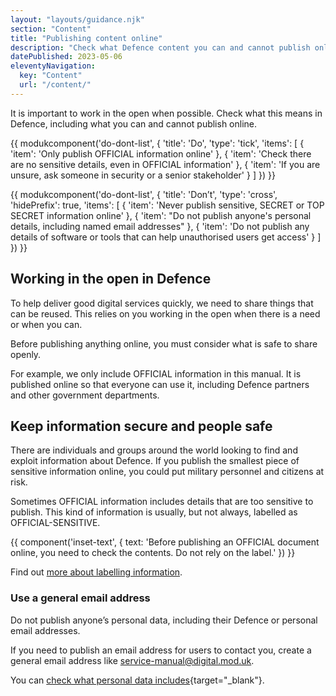 ```yaml
---
layout: "layouts/guidance.njk"
section: "Content"
title: "Publishing content online"
description: "Check what Defence content you can and cannot publish online and why it matters."
datePublished: 2023-05-06
eleventyNavigation:
  key: "Content"
  url: "/content/"
---
```


It is important to work in the open when possible. Check what this means in Defence, including what you can and cannot publish online. 

{{ modukcomponent('do-dont-list', {
  'title': 'Do',
  'type': 'tick',
  'items': [
    {
      'item': 'Only publish OFFICIAL information online'
    },
    {
      'item': 'Check there are no sensitive details, even in OFFICIAL information'
    },
    {
      'item': 'If you are unsure, ask someone in security or a senior stakeholder'
    }
  ]
}) }}

{{ modukcomponent('do-dont-list', {
  'title': 'Don’t',
  'type': 'cross',
  'hidePrefix': true,
  'items': [
    {
      'item': 'Never publish sensitive, SECRET or TOP SECRET information online'
    },
    {
      'item': "Do not publish anyone's personal details, including named email addresses"
    },
    {
      'item': 'Do not publish any details of software or tools that can help unauthorised users get access'
    }
  ]
}) }}

## Working in the open in Defence

To help deliver good digital services quickly, we need to share things that can be reused. This relies on you working in the open when there is a need or when you can. 

Before publishing anything online, you must consider what is safe to share openly.

For example, we only include OFFICIAL information in this manual. It is published online so that everyone can use it, including Defence partners and other government departments.

 ## Keep information secure and people safe 

There are individuals and groups around the world looking to find and exploit information about Defence. If you publish the smallest piece of sensitive information online, you could put military personnel and citizens at risk.

Sometimes OFFICIAL information includes details that are too sensitive to publish. This kind of information is usually, but not always, labelled as OFFICIAL-SENSITIVE.

{{ component('inset-text', {
  text: 'Before publishing an OFFICIAL document online, you need to check the contents. Do not rely on the label.'
}) }} 

Find out [more about labelling information](/security-classifications/how-to-label-information/).

### Use a general email address

Do not publish anyone’s personal data, including their Defence or personal email addresses.

If you need to publish an email address for users to contact you, create a general email address like service-manual@digital.mod.uk. 

You can [check what personal data includes](https://ico.org.uk/for-organisations/guide-to-data-protection/guide-to-the-general-data-protection-regulation-gdpr/key-definitions/what-is-personal-data/){target="_blank"}.



